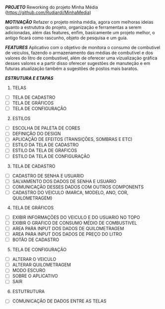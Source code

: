 _**PROJETO**_
Reworking do projeto Minha Média (https://github.com/Rudiardi/MinhaMedia) 

_**MOTIVAÇÃO**_
Refazer o projeto minha média, agora com melhoras ideias quanto a estrututra do projeto, organização e ferramentas a serem adicionadas, além das features, enfim, basicamente um projeto melhor, o antigo ficará como rascunho, objeto de pesquisa e um guia.

_**FEATURES**_
Aplicativo com o objetivo de monitora o consumo de combutivel de veiculos, fazendo o armazenamento das médias de combutivel e dos valores do litro de combustivel, além de oferecer uma vizualização gráfica desses valores e a partir disso oferecer sugestões de manuteção e em futuras atualização também a sugestões de postos mais baratos.

_**ESTRUTURA E ETAPAS**_

1. TELAS
- [ ] TELA DE CADASTRO
- [ ] TELA DE GRÁFICOS
- [ ] TELA DE CONFIGURAÇÃO

2. ESTILOS
- [ ] ESCOLHA DE PALETA DE CORES
- [ ] DEFINIÇÃO DO DESIGN 
- [ ] APLICAÇÃO DE EFEITOS (TRANSIÇÕES, SOMBRAS E ETC)
- [ ] ESTILO DA TELA DE CADASTRO
- [ ] ESTILO DA TELA DE GRAFICOS
- [ ] ESTILO DA TELA DE CONFIGURAÇÃO

3. TELA DE CADASTRO
- [ ] CADASTRO DE SENHA E USUARIO
- [ ] SALVAMENTO DOS DADOS DE SENHA E USUARIO
- [ ] COMUNICAÇÃO DESSES DADOS COM OUTROS COMPONENTS
- [ ] CADASTRO DO VEICULO (MARCA, MODELO, ANO, COR, QUILOMETRAGEM)

4. TELA DE GRÁFICOS  
- [ ] EXIBIR INFORMAÇÕES DO VEICULO E DO USUARIO NO TOPO
- [ ] EXIBIR O GRAFICO DE CONSUMO MÉDIO DE COMBUSTIVEL
- [ ] AREA PARA INPUT DOS DADOS DE QUILOMETRAGEM
- [ ] AREA PARA INPUT DOS DADOS DE PREÇO DO LITRO
- [ ] BOTÃO DE CADASTRO

5. TELA DE CONFIGURAÇÃO
- [ ] ALTERAR O VEICULO
- [ ] ALTERAR QUILOMETRAGEM
- [ ] MODO ESCURO
- [ ] SOBRE O APLICATIVO
- [ ] SAIR

6. ESTUTRUTURA
- [ ] COMUNICAÇÃO DE DADOS ENTRE AS TELAS
